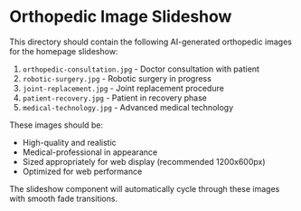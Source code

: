 # Orthopedic Image Slideshow

This directory should contain the following AI-generated orthopedic images for the homepage slideshow:

1. `orthopedic-consultation.jpg` - Doctor consultation with patient
2. `robotic-surgery.jpg` - Robotic surgery in progress
3. `joint-replacement.jpg` - Joint replacement procedure
4. `patient-recovery.jpg` - Patient in recovery phase
5. `medical-technology.jpg` - Advanced medical technology

These images should be:
- High-quality and realistic
- Medical-professional in appearance
- Sized appropriately for web display (recommended 1200x600px)
- Optimized for web performance

The slideshow component will automatically cycle through these images with smooth fade transitions.